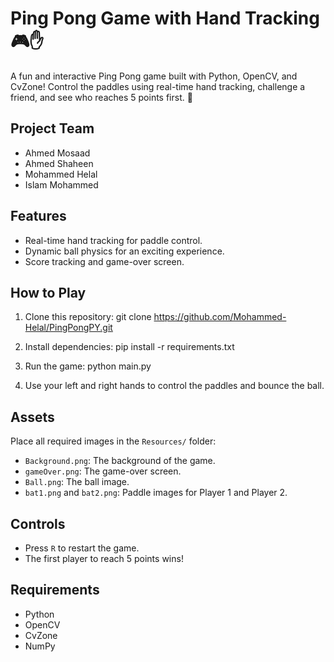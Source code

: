 # Ping Pong Game with Hand Tracking 🎮✋

A fun and interactive Ping Pong game built with Python, OpenCV, and CvZone! Control the paddles using real-time hand tracking, challenge a friend, and see who reaches 5 points first. 🚀

## Project Team
- Ahmed Mosaad
- Ahmed Shaheen
- Mohammed Helal
- Islam Mohammed 

## Features
- Real-time hand tracking for paddle control.
- Dynamic ball physics for an exciting experience.
- Score tracking and game-over screen.

## How to Play
1. Clone this repository:
git clone https://github.com/Mohammed-Helal/PingPongPY.git

2. Install dependencies:
pip install -r requirements.txt

3. Run the game:
python main.py

4. Use your left and right hands to control the paddles and bounce the ball.

## Assets
Place all required images in the `Resources/` folder:
- `Background.png`: The background of the game.
- `gameOver.png`: The game-over screen.
- `Ball.png`: The ball image.
- `bat1.png` and `bat2.png`: Paddle images for Player 1 and Player 2.

## Controls
- Press `R` to restart the game.
- The first player to reach 5 points wins!

## Requirements
- Python 
- OpenCV
- CvZone
- NumPy


